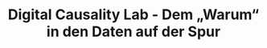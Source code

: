 ---
id: "dcl" # nochmal überlegen
type: "Vorlesung und Übung"
institution: "Fakultät für Betriebswirtschaft"
title: "Digital Causality Lab - Dem „Warum“ in den Daten auf der Spur"
title_project: "Digital Causality Lab - Dem „Warum“ in den Daten auf der Spur"
title_short: "Digital Causality Lab"
period: "Jun 22 ­­- May 23 (12 months)"
foerderlinie: "Fachspezifische Data Literacy"
round: "1"
lecture2go: "68603"
uhh_url: "https://www.hcl.uni-hamburg.de/ddlitlab/data-literacy-lehrlabor/erste-foerderrunde/04-dcl.html"
contributors: "Dr. Philipp Bach, Gangli Tan"
mentors: "Prof. Dr. Martin Spindler, Prof. Dr. Knut Haase"
quote: "Die Definition von Data Literacy kann in direkten Zusammenhang mit dem Ziehen kausaler Schlüsse aus Daten gesetzt werden: Nur auf Basis einer validen, nachvollziehbaren und kritischen kausalen Analyse können zielgerichtete Handlungsempfehlungen abgeleitet werden."
text: |
    ### Ausrichtung des Digital Causality Labs

    Kausale Inferenz kann sehr viel Spaß machen, und den Studierenden sollte dies vermittelt werden. Darüber hinaus sind die Methoden zur Analyse kausaler Zusammenhänge viel besser zu verstehen, wenn sie eigenständig angewendet werden. Die theoretischen Ansätze dienen immer auch der praktischen Anwendung. So wurde die Idee geboren, ein kausales Lab zu schaffen, in dem Studierende die Möglichkeit haben, Dinge auszuprobieren, Ideen zu sammeln und gegebenenfalls wieder zu verwerfen und am Ende zu eigenständigen Lösungen zu kommen. 

    ### Lehrperspektiven
    
    Wie ist die Veranstaltung gelaufen? Wie war sie didaktisch aufgebaut, welches Feedback gab es seitens der Studierenden? Und welchen Tipp möchten Sie anderen Lehrenden auf den Weg geben, wenn diese ein ähnliches Lehrprojekt planen? Diese und weitere Fragen beantworten Philipp Bach und Gangli Tan im Interview:

    ### Rückblick und Ergebnisse

    Im Zuge des Projektes wurde eine moderne und innovative Lehrveranstaltung im Kontext von Kausalität geschaffen. Die Vorlesung wurde durch interaktive Lernmaterialien (Lern-Apps) ergänzt, die zum besseren Verständnis der theoretischen Inhalte beigetragen haben. Mit dem Digital Causality Lab, das die vorherige frontal-unterrichtete Übung ersetzt, wurde zudem ein innovativer Lernraum mit einem didaktischen Schwerpunkt auf forschendem Lernen etabliert. Einerseits werden im Digital Causality Lab wichtige praktische Werkzeuge und Fähigkeiten der Data Literacy vermittelt, sowie die theoretischen Konzepte aus der Vorlesung praktisch angewandt. Andererseits vertiefen die Studierende diese Kenntnisse im Zuge von kausalen Fallstudien, in denen sie eigenständig ein Data Product entwickeln.

    Die Lehrveranstaltung "Kausale Inferenz und Digital Causality Lab" wird ein fester Bestandteil des Curriculum (B.Sc. Betriebswirtschaftslehre und verwandte Studiengänge) werden und regelmäßig als Hybridveranstaltung im Sommersemester angeboten. Zudem werden wir eine vollständig digitale Version des Kurses (MOOC) anbieten. Diese richtet sich dann eine breite Zuhörerschaft im Rahmen des Studium Generale.

    Auch für zukünftige Lehrprojekte konnte ein Mehrwert geschaffen werden. Einerseits konnten neue didaktische Konzepte entwickelt und erprobt werden und andererseits wurde erstmals das Thema Data Literacy als dezidierter Lehrschwerpunkt etabliert. Darüber hinaus wurden viele Lernmaterialien erstellt und online geteilt. Ein wichtiger Bestandteil des Projektes beruht auf Open Source Software Entwicklung, wodurch der Quellcode für zahlreiche Lernmaterialien (z.B. die Lern-Apps) frei verfügbar sind.

    ### Tipps von Lehrenden für Lehrende

    Das Thema Data Literacy wird allgemein eine stärkere Bedeutung in zukünftigen Lehrveranstaltungen erhalten müssen. Häufig sind frontale Lehr-Szenarien nicht geeignet, um Lerninhalte und Kompetenzen zu vermitteln. In Zukunft muss häufiger auf einen interaktiven und kollaborativen Lehransatz und Elemente des forschenden Lernen zurückgegriffen werden. Darüber hinaus sollten in statistischen Lehrveranstaltungen zukünftig häufiger interaktive Lern-Apps als Lehrmaterialien eingesetzt werden. Im Projekt wurden sehr gute Erfahrungen mit ihnen in der Lehre gemacht.

image: "https://www.hcl.uni-hamburg.de/18800187/logo-dcl-310effe0a75f17ccf8c1f87d7ca4cc812a2c2e9c.png"
image_credit: "UHH/Bach"
link_external: "https://digitalcausalitylab.github.io/"
stine: "WiSe 2022/23:  Vorlesung & Übung <a href='https://www.stine.uni-hamburg.de/scripts/mgrqispi.dll?APPNAME=CampusNet&PRGNAME=COURSEDETAILS&ARGUMENTS=-N000000000000001,-N000605,-N0,-N383407831778068,-N383407831786069,-N0,-N0,-N3,-AWqPuxz6P7DPHxoUL3Y5affme4uRZcgcNmNm-eDwocIp6rqmFVBowQSAyWBoYWdmaONmPRYwfvYRLvumZPNBNQ-HSHNUwcqLTxBAg7U5hWNohOY6XWDL3vqBNPYPpxYZteYmJWMejvWRExzmh3YDwVSRucdejCY6DfQLWvuoq4gPQ4I5-fMAaWjms4ULxOUK6xNwMRUlweZa94B6P7YLWWYw5vZW3fqWt4YRLxWoJHSm5RYofHqAbxgLdmqywRIHPQYwb4Y5dYupaczRYPUKtHuWKxzLAxfHPHgfwPSiFYDos3zZvO-RMOBAtvdHSrq6V4QWNODAdfjUfVzHQHfKgRBohfSp97qKtmdU3voKwRoU7HfPDRBfFPDHlOz5xmBmgVDUJQuWffIpC4u5jHu5xvIWmRqZeff5MPzGaOdW6HBHufSpg4Uc6WMpwfUVNPbZVHWmzmZo7OZpeYQWqc-ReQYLImSRwHWUBmqUjRfHeQML0vd5C7MP77uLFWM5DWNA6mjLJVzP9RD7-fjHIvUUSYUnjmSpmVBLQWM5kedRdWIew3opjYBHNQfwW7WfZPomumIWT7NG7WjUWRM5lQWLQeZoaefKTQD5u7WUpfMfNRNGDHueAO-79xIp0WzoxfumkCQHVVIHKcq7-WqRzfomfvdUCrU5QrUVZQWPQWdwDcf7FOqAmmfW3cdL97DF-Rzo0edfwPqLBmq5zcYwkOWV9xZUT7dHC7fLNRZHmQfAZODltQBKKYD53OD6H7qRl7NPz' target='blank'>'Einführung in die Kausale Inferenz & Digital Causality Lab'</a>"
---